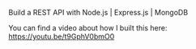 Build a REST API with Node.js | Express.js | MongoDB


You can find a video about how I built this here: https://youtu.be/t9GphV0bmO0
